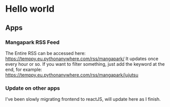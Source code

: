 # Hello world

## Apps

### Mangapark RSS Feed
The Entire RSS can be accessed here: https://temppy.eu.pythonanywhere.com/rss/mangapark/
It updates once every hour or so. If you want to filter something, just add the keyword at the end, for example: https://temppy.eu.pythonanywhere.com/rss/mangapark/jujutsu

### Update on other apps
I've been slowly migrating frontend to reactJS, will update here as I finish.

